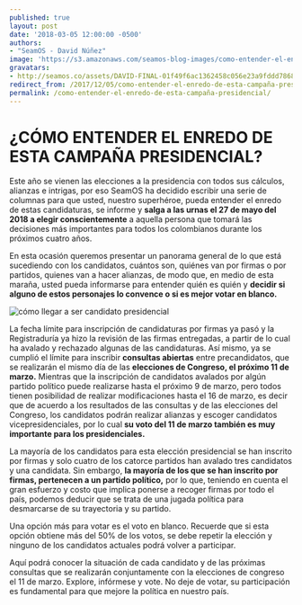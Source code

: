```yaml
---
published: true
layout: post
date: '2018-03-05 12:00:00 -0500'
authors:
- "SeamOS - David Núñez"
image: 'https://s3.amazonaws.com/seamos-blog-images/como-entender-el-enredo-main-image.jpeg'
gravatars:
- http://seamos.co/assets/DAVID-FINAL-01f49f6ac1362458c056e23a9fddd78686e78087af5b037aeba91f53001f5da1.png
redirect_from: /2017/12/05/como-entender-el-enredo-de-esta-campaña-presidencial/
permalink: /como-entender-el-enredo-de-esta-campaña-presidencial/
---
```


# ¿CÓMO ENTENDER EL ENREDO DE ESTA CAMPAÑA PRESIDENCIAL?

Este año se vienen las elecciones a la presidencia con todos sus cálculos, alianzas e intrigas, por eso SeamOS ha decidido escribir una serie de columnas para que usted, nuestro superhéroe, pueda entender el enredo de estas candidaturas, se informe y **salga a las urnas el 27 de mayo del 2018 a elegir conscientemente** a aquella persona que tomará las decisiones más importantes para todos los colombianos durante los próximos cuatro años.

En esta ocasión queremos presentar un panorama general de lo que está sucediendo con los candidatos, cuántos son, quiénes van por firmas o por partidos, quienes van a hacer alianzas, de modo que, en medio de esta maraña, usted pueda informarse para entender quién es quién y **decidir si alguno de estos personajes lo convence o si es mejor votar en blanco.**

![cómo llegar a ser candidato presidencial](https://s3.amazonaws.com/seamos-blog-images/como-entender-el-enredo.jpeg)

La fecha límite para inscripción de candidaturas por firmas ya pasó y la Registraduría ya hizo la revisión de las firmas entregadas, a partir de lo cual ha avalado y rechazado algunas de las candidaturas. Así mismo, ya se cumplió el límite para inscribir **consultas abiertas** entre precandidatos, que se realizarán el mismo día de las **elecciones de Congreso, el próximo 11 de marzo.** Mientras que la inscripción de candidatos avalados por algún partido político puede realizarse hasta el próximo 9 de marzo, pero todos tienen posibilidad de realizar modificaciones hasta el 16 de marzo, es decir que de acuerdo a los resultados de las consultas y de las elecciones del Congreso, los candidatos podrán realizar alianzas y escoger candidatos vicepresidenciales, por lo cual **su voto del 11 de marzo también es muy importante para los presidenciales.**

La mayoría de los candidatos para esta elección presidencial se han inscrito por firmas y solo cuatro de los catorce partidos han avalado tres candidatos y una candidata. Sin embargo, **la mayoría de los que se han inscrito por firmas, pertenecen a un partido político,** por lo que, teniendo en cuenta el gran esfuerzo y costo que implica ponerse a recoger firmas por todo el país, podemos deducir que se trata de una jugada política para desmarcarse de su trayectoria y su partido.

Una opción más para votar es el voto en blanco. Recuerde que si esta opción obtiene más del 50% de los votos, se debe repetir la elección y ninguno de los candidatos actuales podrá volver a participar.

Aquí podrá conocer la situación de cada candidato y de las próximas consultas que se realizarán conjuntamente con la elecciones de congreso el 11 de marzo. Explore, infórmese y vote. No deje de votar, su participación es fundamental para que mejore la política en nuestro país.
